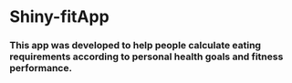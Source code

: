 # Shiny-fitApp

### This app was developed to help people calculate eating requirements according to personal health goals and fitness performance. 


